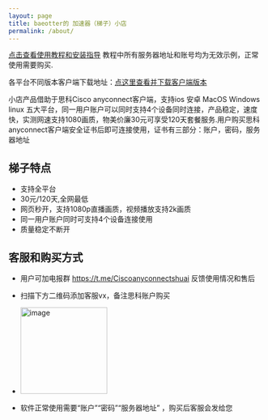 ```yaml
---
layout: page
title: baeotter的 加速器（梯子）小店
permalink: /about/
---
```


[点击查看使用教程和安装指导](https://baeashuai.github.io/anyconnect-guide2/) 教程中所有服务器地址和账号均为无效示例，正常使用需要购买. 

各平台不同版本客户端下载地址：[点这里查看并下载客户端版本](https://baeashuai.github.io/download/)

小店产品借助于思科Cisco anyconnect客户端，支持ios 安卓 MacOS Windows linux 五大平台，同一用户账户可以同时支持4个设备同时连接，产品稳定，速度快，实测网速支持1080画质，物美价廉30元可享受120天套餐服务.用户购买思科anyconnect客户端安全证书后即可连接使用，证书有三部分：账户，密码，服务器地址

## 梯子特点
- 支持全平台
- 30元/120天,全网最低
- 网页秒开，支持1080p直播画质，视频播放支持2k画质
- 同一用户账户同时可支持4个设备连接使用
- 质量稳定不断开

## 客服和购买方式

- 用户可加电报群 https://t.me/Ciscoanyconnectshuai 反馈使用情况和售后 
- 扫描下方二维码添加客服vx，备注思科账户购买 
- <img width="171" alt="image" src="https://user-images.githubusercontent.com/107782600/196023153-13643132-1c4b-4a0a-858f-a00dc6c6aa4f.png">

- 软件正常使用需要“账户”“密码”“服务器地址” ，购买后客服会发给您

